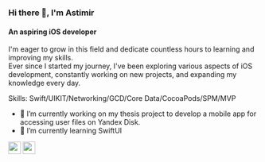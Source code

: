 ### Hi there 👋, I'm **Astimir**
#### An aspiring **iOS developer** 
I'm eager to grow in this field and dedicate countless hours to learning and improving my skills.  
Ever since I started my journey, I've been exploring various aspects of iOS development, constantly working on new projects, and expanding my knowledge every day.  

Skills: Swift/UIKIT/Networking/GCD/Core Data/CocoaPods/SPM/MVP

- 🔭 I’m currently working on my thesis project to develop a mobile app for accessing user files on Yandex Disk.
- 🌱 I’m currently learning SwiftUI 

<img src="https://cdn.jsdelivr.net/gh/devicons/devicon@latest/icons/swift/swift-original.svg" width="25" height="25" /> <img src="https://cdn.jsdelivr.net/gh/devicons/devicon@latest/icons/git/git-plain-wordmark.svg" width="25" height="25"/>
          


